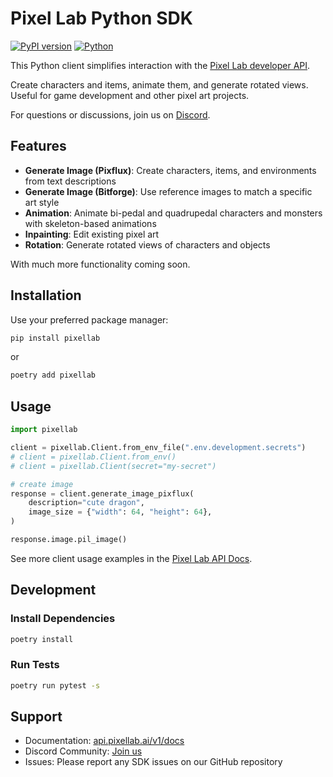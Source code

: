 # Pixel Lab Python SDK

[![PyPI version](https://badge.fury.io/py/pixellab.svg)](https://badge.fury.io/py/pixellab)
[![Python](https://img.shields.io/pypi/pyversions/pixellab.svg)](https://pypi.org/project/pixellab/)

This Python client simplifies interaction with the [Pixel Lab developer API](http://api.pixellab.ai/v1).

Create characters and items, animate them, and generate rotated views. Useful for game development and other pixel art projects.

For questions or discussions, join us on [Discord](https://discord.gg/pBeyTBF8T7).

## Features

- **Generate Image (Pixflux)**: Create characters, items, and environments from text descriptions
- **Generate Image (Bitforge)**: Use reference images to match a specific art style
- **Animation**: Animate bi-pedal and quadrupedal characters and monsters with skeleton-based animations
- **Inpainting**: Edit existing pixel art
- **Rotation**: Generate rotated views of characters and objects

With much more functionality coming soon.

## Installation

Use your preferred package manager:

```bash
pip install pixellab
```

or

```bash
poetry add pixellab
```

## Usage

```python
import pixellab

client = pixellab.Client.from_env_file(".env.development.secrets")
# client = pixellab.Client.from_env()
# client = pixellab.Client(secret="my-secret")

# create image
response = client.generate_image_pixflux(
    description="cute dragon",
    image_size = {"width": 64, "height": 64},
)

response.image.pil_image()
```

See more client usage examples in the [Pixel Lab API Docs](https://api.pixellab.ai/v1/docs).

## Development

### Install Dependencies

```bash
poetry install
```

### Run Tests

```bash
poetry run pytest -s
```

## Support

- Documentation: [api.pixellab.ai/v1/docs](https://api.pixellab.ai/v1/docs)
- Discord Community: [Join us](https://discord.gg/pBeyTBF8T7)
- Issues: Please report any SDK issues on our GitHub repository
